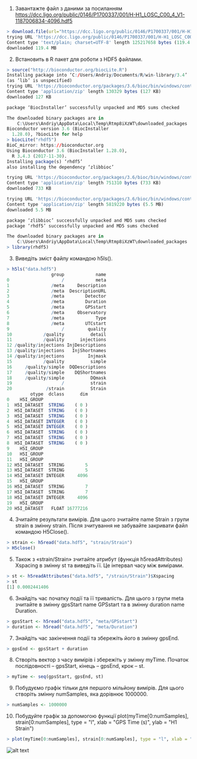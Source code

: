 1.	Завантажте файл з даними за посиланням https://dcc.ligo.org/public/0146/P1700337/001/H-H1_LOSC_C00_4_V1-1187006834-4096.hdf5 
```r
> download.file(url="https://dcc.ligo.org/public/0146/P1700337/001/H-H1_LOSC_C00_4_V1-1187006834-4096.hdf5", destfile = "data.hdf5", mode="wb")
trying URL 'https://dcc.ligo.org/public/0146/P1700337/001/H-H1_LOSC_C00_4_V1-1187006834-4096.hdf5'
Content type 'text/plain; charset=UTF-8' length 125217658 bytes (119.4 MB)
downloaded 119.4 MB
```
2.	Встановить в R пакет для роботи з HDF5 файлами.
```r
> source("http://bioconductor.org/biocLite.R")
Installing package into ‘C:/Users/Andriy/Documents/R/win-library/3.4’
(as ‘lib’ is unspecified)
trying URL 'https://bioconductor.org/packages/3.6/bioc/bin/windows/contrib/3.4/BiocInstaller_1.28.0.zip'
Content type 'application/zip' length 130329 bytes (127 KB)
downloaded 127 KB

package ‘BiocInstaller’ successfully unpacked and MD5 sums checked

The downloaded binary packages are in
	C:\Users\Andriy\AppData\Local\Temp\Rtmp8iXzWT\downloaded_packages
Bioconductor version 3.6 (BiocInstaller
  1.28.0), ?biocLite for help
> biocLite("rhdf5")
BioC_mirror: https://bioconductor.org
Using Bioconductor 3.6 (BiocInstaller 1.28.0),
  R 3.4.3 (2017-11-30).
Installing package(s) ‘rhdf5’
also installing the dependency ‘zlibbioc’

trying URL 'https://bioconductor.org/packages/3.6/bioc/bin/windows/contrib/3.4/zlibbioc_1.24.0.zip'
Content type 'application/zip' length 751310 bytes (733 KB)
downloaded 733 KB

trying URL 'https://bioconductor.org/packages/3.6/bioc/bin/windows/contrib/3.4/rhdf5_2.22.0.zip'
Content type 'application/zip' length 5819220 bytes (5.5 MB)
downloaded 5.5 MB

package ‘zlibbioc’ successfully unpacked and MD5 sums checked
package ‘rhdf5’ successfully unpacked and MD5 sums checked

The downloaded binary packages are in
	C:\Users\Andriy\AppData\Local\Temp\Rtmp8iXzWT\downloaded_packages
> library(rhdf5)
```
3.	Виведіть зміст файлу командою h5ls().
```r
> h5ls("data.hdf5")
                 group            name
0                    /            meta
1                /meta     Description
2                /meta  DescriptionURL
3                /meta        Detector
4                /meta        Duration
5                /meta        GPSstart
6                /meta     Observatory
7                /meta            Type
8                /meta        UTCstart
9                    /         quality
10            /quality          detail
11            /quality      injections
12 /quality/injections InjDescriptions
13 /quality/injections   InjShortnames
14 /quality/injections         Injmask
15            /quality          simple
16     /quality/simple  DQDescriptions
17     /quality/simple    DQShortnames
18     /quality/simple          DQmask
19                   /          strain
20             /strain          Strain
         otype  dclass      dim
0    H5I_GROUP                 
1  H5I_DATASET  STRING    ( 0 )
2  H5I_DATASET  STRING    ( 0 )
3  H5I_DATASET  STRING    ( 0 )
4  H5I_DATASET INTEGER    ( 0 )
5  H5I_DATASET INTEGER    ( 0 )
6  H5I_DATASET  STRING    ( 0 )
7  H5I_DATASET  STRING    ( 0 )
8  H5I_DATASET  STRING    ( 0 )
9    H5I_GROUP                 
10   H5I_GROUP                 
11   H5I_GROUP                 
12 H5I_DATASET  STRING        5
13 H5I_DATASET  STRING        5
14 H5I_DATASET INTEGER     4096
15   H5I_GROUP                 
16 H5I_DATASET  STRING        7
17 H5I_DATASET  STRING        7
18 H5I_DATASET INTEGER     4096
19   H5I_GROUP                 
20 H5I_DATASET   FLOAT 16777216
```

4.	Зчитайте результати вимірів. Для цього зчитайте name Strain з групи strain в змінну strain. Після зчитування не забувайте закривати файл командою H5Close().
```r
> strain <- h5read("data.hdf5", "strain/Strain")
> H5close()
```

5.	Також з «strain/Strain» зчитайте атрибут (функція h5readAttributes) Xspacing в змінну st та виведіть її. Це інтервал часу між вимірами.
```r
> st <- h5readAttributes("data.hdf5", "/strain/Strain")$Xspacing
> st
[1] 0.0002441406
```

6.	Знайдіть час початку події та її тривалість. Для цього з групи meta зчитайте в змінну gpsStart  name GPSstart та в змінну duration name Duration.
```r
> gpsStart <- h5read("data.hdf5", "meta/GPSstart")
> duration <- h5read("data.hdf5", "meta/Duration")
```

7.	Знайдіть час закінчення події та збережіть його в змінну gpsEnd.
```r
> gpsEnd <- gpsStart + duration
```
8.	Створіть вектор з часу вимірів і збережіть у змінну myTime. Початок послідовності – gpsStart, кінець – gpsEnd, крок – st.
```r
> myTime <- seq(gpsStart, gpsEnd, st)
```

9.	Побудуємо графік тільки для першого мільйону вимірів. Для цього створіть змінну numSamples, яка дорівнює 1000000.
```r
> numSamples <- 1000000
```

10.	Побудуйте графік за допомогою функції plot(myTime[0:numSamples], strain[0:numSamples], type = "l", xlab = "GPS Time (s)", ylab = "H1 Strain")
```r
> plot(myTime[0:numSamples], strain[0:numSamples], type = "l", xlab = "GPS Time (s)", ylab = "H1 Strain")
```
![alt text](https://github.com/savandriy/mpoi/raw/master/Rplot.png)

